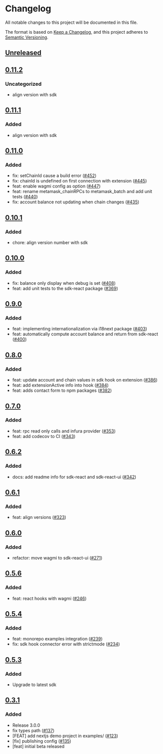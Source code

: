 # Changelog
All notable changes to this project will be documented in this file.

The format is based on [Keep a Changelog](https://keepachangelog.com/en/1.0.0/),
and this project adheres to [Semantic Versioning](https://semver.org/spec/v2.0.0.html).

## [Unreleased]

## [0.11.2]
### Uncategorized
- align version with sdk

## [0.11.1]
### Added
- align version with sdk

## [0.11.0]
### Added
- fix: setChainId cause a build error ([#452](https://github.com/MetaMask/metamask-sdk.git/pull/452))
- fix: chainId is undefined on first connection with extension ([#445](https://github.com/MetaMask/metamask-sdk.git/pull/445))
- feat: enable wagmi config as option ([#447](https://github.com/MetaMask/metamask-sdk.git/pull/447))
- feat: rename metamask_chainRPCs to metamask_batch and add unit tests ([#440](https://github.com/MetaMask/metamask-sdk.git/pull/440))
- fix: account balance not updating when chain changes ([#435](https://github.com/MetaMask/metamask-sdk.git/pull/435))

## [0.10.1]
### Added
- chore: align version number with sdk

## [0.10.0]
### Added
- fix: balance only display when debug is set ([#408](https://github.com/MetaMask/metamask-sdk/pull/408))
- feat: add unit tests to the sdk-react package ([#369](https://github.com/MetaMask/metamask-sdk/pull/369))

## [0.9.0]
### Added
- feat: implementing internationalization via i18next package ([#403](https://github.com/MetaMask/metamask-sdk/pull/403))
- feat: automatically compute account balance and return from sdk-react ([#400](https://github.com/MetaMask/metamask-sdk/pull/400))

## [0.8.0]
### Added
- feat: update account and chain values in sdk hook on extension ([#386](https://github.com/MetaMask/metamask-sdk/pull/386))
- feat: add extensionActive info into hook ([#384](https://github.com/MetaMask/metamask-sdk/pull/384))
- feat: adds contact form to npm packages ([#382](https://github.com/MetaMask/metamask-sdk/pull/382))

## [0.7.0]
### Added
- feat: rpc read only calls and infura provider ([#353](https://github.com/MetaMask/metamask-sdk/pull/353))
- feat: add codecov to CI ([#343](https://github.com/MetaMask/metamask-sdk/pull/343))

## [0.6.2]
### Added
- docs: add readme info for sdk-react and sdk-react-ui ([#342](https://github.com/MetaMask/metamask-sdk/pull/342))

## [0.6.1]
### Added
- feat: align versions ([#323](https://github.com/MetaMask/metamask-sdk/pull/323))

## [0.6.0]
### Added
- refactor: move wagmi to sdk-react-ui ([#271](https://github.com/MetaMask/metamask-sdk/pull/271))

## [0.5.6]
### Added
- feat: react hooks with wagmi ([#246](https://github.com/MetaMask/metamask-sdk/pull/246))

## [0.5.4]
### Added
- feat: monorepo examples integration ([#239](https://github.com/MetaMask/metamask-sdk/pull/239))
- fix: sdk hook connector error with strictmode ([#234](https://github.com/MetaMask/metamask-sdk/pull/234))

## [0.5.3]
### Added
- Upgrade to latest sdk

## [0.3.1]
### Added
- Release 3.0.0
- fix types path ([#137](https://github.com/MetaMask/metamask-sdk/pull/137))
- [FEAT] add nextjs demo project in examples/ ([#123](https://github.com/MetaMask/metamask-sdk/pull/123))
- [fix] publishing config ([#135](https://github.com/MetaMask/metamask-sdk/pull/135))
- [feat] initial beta released

[Unreleased]: https://github.com/MetaMask/metamask-sdk/compare/v0.11.2...HEAD
[0.11.2]: https://github.com/MetaMask/metamask-sdk/compare/v0.11.1...v0.11.2
[0.11.1]: https://github.com/MetaMask/metamask-sdk/compare/v0.11.0...v0.11.1
[0.11.0]: https://github.com/MetaMask/metamask-sdk/compare/v0.10.1...v0.11.0
[0.10.1]: https://github.com/MetaMask/metamask-sdk/compare/v0.10.0...v0.10.1
[0.10.0]: https://github.com/MetaMask/metamask-sdk/compare/v0.9.0...v0.10.0
[0.9.0]: https://github.com/MetaMask/metamask-sdk/compare/v0.8.0...v0.9.0
[0.8.0]: https://github.com/MetaMask/metamask-sdk/compare/v0.7.0...v0.8.0
[0.7.0]: https://github.com/MetaMask/metamask-sdk/compare/v0.6.2...v0.7.0
[0.6.2]: https://github.com/MetaMask/metamask-sdk/compare/v0.6.1...v0.6.2
[0.6.1]: https://github.com/MetaMask/metamask-sdk/compare/v0.6.0...v0.6.1
[0.6.0]: https://github.com/MetaMask/metamask-sdk/compare/v0.5.6...v0.6.0
[0.5.6]: https://github.com/MetaMask/metamask-sdk/compare/v0.5.4...v0.5.6
[0.5.4]: https://github.com/MetaMask/metamask-sdk/compare/v0.5.3...v0.5.4
[0.5.3]: https://github.com/MetaMask/metamask-sdk/compare/v0.3.1...v0.5.3
[0.3.1]: https://github.com/MetaMask/metamask-sdk/releases/tag/v0.3.1
